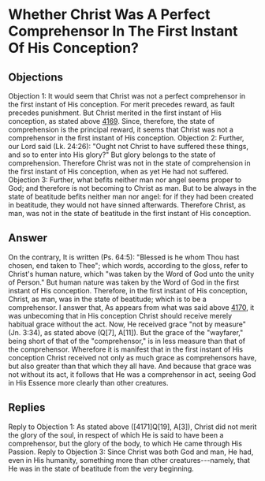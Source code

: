 # Whether Christ Was A Perfect Comprehensor In The First Instant Of His Conception?
## Objections
Objection 1: It would seem that Christ was not a perfect comprehensor in the first instant of His conception. For merit precedes reward, as fault precedes punishment. But Christ merited in the first instant of His conception, as stated above [4169](A[3]). Since, therefore, the state of comprehension is the principal reward, it seems that Christ was not a comprehensor in the first instant of His conception.
Objection 2: Further, our Lord said (Lk. 24:26): "Ought not Christ to have suffered these things, and so to enter into His glory?" But glory belongs to the state of comprehension. Therefore Christ was not in the state of comprehension in the first instant of His conception, when as yet He had not suffered.
Objection 3: Further, what befits neither man nor angel seems proper to God; and therefore is not becoming to Christ as man. But to be always in the state of beatitude befits neither man nor angel: for if they had been created in beatitude, they would not have sinned afterwards. Therefore Christ, as man, was not in the state of beatitude in the first instant of His conception.
## Answer
On the contrary, It is written (Ps. 64:5): "Blessed is he whom Thou hast chosen, end taken to Thee"; which words, according to the gloss, refer to Christ's human nature, which "was taken by the Word of God unto the unity of Person." But human nature was taken by the Word of God in the first instant of His conception. Therefore, in the first instant of His conception, Christ, as man, was in the state of beatitude; which is to be a comprehensor.
I answer that, As appears from what was said above [4170](A[3]), it was unbecoming that in His conception Christ should receive merely habitual grace without the act. Now, He received grace "not by measure" (Jn. 3:34), as stated above (Q[7], A[11]). But the grace of the "wayfarer," being short of that of the "comprehensor," is in less measure than that of the comprehensor. Wherefore it is manifest that in the first instant of His conception Christ received not only as much grace as comprehensors have, but also greater than that which they all have. And because that grace was not without its act, it follows that He was a comprehensor in act, seeing God in His Essence more clearly than other creatures.
## Replies
Reply to Objection 1: As stated above ([4171]Q[19], A[3]), Christ did not merit the glory of the soul, in respect of which He is said to have been a comprehensor, but the glory of the body, to which He came through His Passion.
Reply to Objection 3: Since Christ was both God and man, He had, even in His humanity, something more than other creatures---namely, that He was in the state of beatitude from the very beginning.